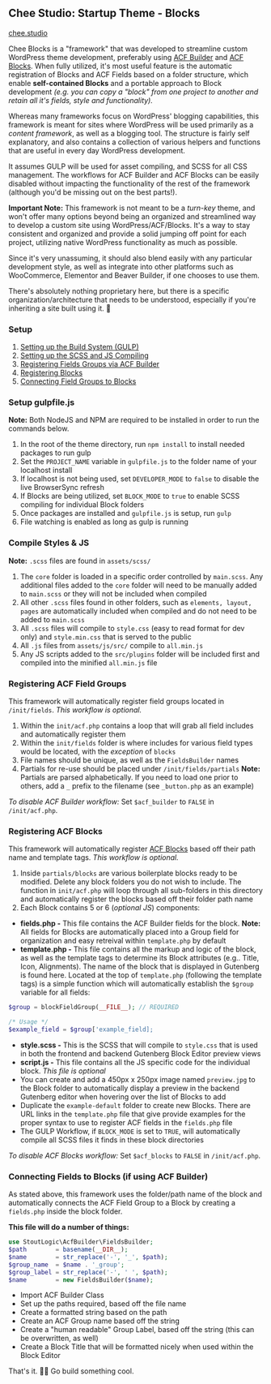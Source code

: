 ## Chee Studio: Startup Theme - Blocks

[chee.studio](https://cheewebdevelopment.com)

Chee Blocks is a "framework" that was developed to streamline custom WordPress theme development, preferably using [ACF Builder](https://github.com/StoutLogic/acf-builder) and [ACF Blocks](https://www.advancedcustomfields.com/resources/blocks/). When fully utilized, it's most useful feature is the automatic registration of Blocks and ACF Fields based on a folder structure, which enable **self-contained Blocks** and a portable approach to Block development *(e.g. you can copy a "block" from one project to another and retain all it's fields, style and functionality).*

Whereas many frameworks focus on WordPress' blogging capabilities, this framework is meant for sites where WordPress will be used primarily as a *content framework*, as well as a blogging tool. The structure is fairly self explanatory, and also contains a collection of various helpers and functions that are useful in every day WordPress development. 

It assumes GULP will be used for asset compiling, and SCSS for all CSS management. The workflows for ACF Builder and ACF Blocks can be easily disabled without impacting the functionality of the rest of the framework (although you'd be missing out on the best parts!).

**Important Note:** This framework is not meant to be a *turn-key* theme, and won't offer many options beyond being an organized and streamlined way to develop a custom site using WordPress/ACF/Blocks. It's a way to stay consistent and organized and provide a solid jumping off point for each project, utilizing native WordPress functionality as much as possible. 

Since it's very unassuming, it should also blend easily with any particular development style, as well as integrate into other platforms such as WooCommerce, Elementor and Beaver Builder, if one chooses to use them.

There's absolutely nothing proprietary here, but there is a specific organization/architecture that needs to be understood, especially if you're inheriting a site built using it. 🙂 

### Setup

1) [Setting up the Build System (GULP)](#setup-gulpfilejs)
2) [Setting up the SCSS and JS Compiling](#compile-styles--js)
3) [Registering Fields Groups via ACF Builder](#registering-acf-field-groups)
4) [Registering Blocks](#registering-acf-blocks)
5) [Connecting Field Groups to Blocks](#connecting-fields-to-blocks-if-using-acf-builder)

### Setup gulpfile.js

**Note:** Both NodeJS and NPM are required to be installed in order to run the commands below.

1. In the root of the theme directory, run `npm install` to install needed packages to run gulp
2. Set the `PROJECT_NAME` variable in `gulpfile.js` to the folder name of your localhost install
3. If localhost is not being used, set `DEVELOPER_MODE` to `false` to disable the live BrowserSync refresh
4. If Blocks are being utilized, set `BLOCK_MODE` to `true` to enable SCSS compiling for individual Block folders
5. Once packages are installed and `gulpfile.js` is setup, run `gulp`
6. File watching is enabled as long as gulp is running

### Compile Styles & JS

**Note:** `.scss` files are found in `assets/scss/`

1. The `core` folder is loaded in a specific order controlled by `main.scss`. Any additional files added to the `core` folder will need to be manually added to `main.scss` or they will not be included when compiled
2. All other `.scss` files found in other folders, such as `elements, layout, pages` are automatically included when compiled and do not need to be added to `main.scss`
3. All `.scss` files will compile to `style.css` (easy to read format for dev only) and `style.min.css` that is served to the public
4. All `.js` files from `assets/js/src/` compile to `all.min.js`
5. Any JS scripts added to the `src/plugins` folder will be included first and compiled into the minified `all.min.js` file


### Registering ACF Field Groups

This framework will automatically register field groups located in `/init/fields`. 
*This workflow is optional.*

1) Within the `init/acf.php` contains a loop that will grab all field includes and automatically register them
2) Within the `init/fields` folder is where includes for various field types would be located, with the *exception* of `blocks`
3) File names should be unique, as well as the `FieldsBuilder` names
4) Partials for re-use should be placed under `/init/fields/partials`
**Note:** Partials are parsed alphabetically. If you need to load one prior to others, add a `_` prefix to the filename (see `_button.php` as an example)

*To disable ACF Builder workflow:* Set `$acf_builder` to `FALSE` in `/init/acf.php`.

### Registering ACF Blocks

This framework will automatically register [ACF Blocks](https://www.advancedcustomfields.com/resources/blocks/) based off their path name and template tags. *This workflow is optional.*

1. Inside `partials/blocks` are various boilerplate blocks ready to be modified. Delete any block folders you do not wish to include. The function in `init/acf.php` will loop through all sub-folders in this directory and automatically register the blocks based off their folder path name
2. Each Block contains 5 or 6 (*optional JS*) components:
* **fields.php -** This file contains the ACF Builder fields for the block. **Note:** All fields for Blocks are automatically placed into a Group field for organization and easy retreival within `template.php` by default
* **template.php -** This file contains all the markup and logic of the block, as well as the template tags to determine its Block attributes (e.g.. Title, Icon, Alignments). The name of the block that is displayed in Gutenberg is found here. Located at the top of `template.php` (following the template tags) is a simple function which will automatically establish the `$group` variable for all fields:

```php
$group = blockFieldGroup(__FILE__); // REQUIRED

/* Usage */
$example_field = $group['example_field];
```

* **style.scss -** This is the SCSS that will compile to `style.css` that is used in both the frontend and backend Gutenberg Block Editor preview views
* **script.js -** This file contains all the JS specific code for the individual block. *This file is optional*
* You can create and add a 450px x 250px image named `preview.jpg` to the Block folder to automatically display a preview in the backend Gutenberg editor when hovering over the list of Blocks to add
* Duplicate the `example-default` folder to create new Blocks. There are URL links in the `template.php` file that give provide examples for the proper syntax to use to register ACF fields in the `fields.php` file
* The GULP Workflow, if `BLOCK_MODE` is set to `TRUE`, will automatically compile all SCSS files it finds in these block directories

*To disable ACF Blocks workflow:* Set `$acf_blocks` to `FALSE` in `/init/acf.php`.

### Connecting Fields to Blocks (if using ACF Builder)

As stated above, this framework uses the folder/path name of the block and automatically connects the ACF Field Group to a Block by creating a `fields.php` inside the block folder.

**This file will do a number of things:**

```php
use StoutLogic\AcfBuilder\FieldsBuilder;
$path        = basename(__DIR__);
$name        = str_replace('-', '_', $path);
$group_name  = $name . '_group';
$group_label = str_replace('-', ' ', $path);
$name        = new FieldsBuilder($name);
```

* Import ACF Builder Class
* Set up the paths required, based off the file name
* Create a formatted string based on the path
* Create an ACF Group name based off the string
* Create a "human readable" Group Label, based off the string (this can be overwritten, as well)
* Create a Block Title that will be formatted nicely when used within the Block Editor

That's it. 👌🏻 Go build something cool.

